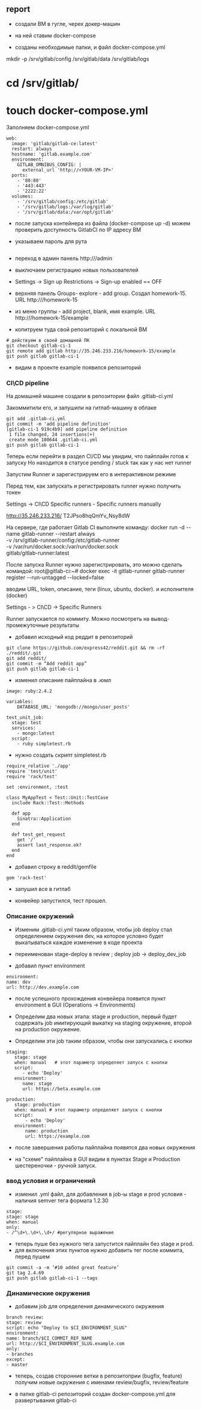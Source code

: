 ## report

* создали ВМ в гугле, черех докер-машин
* на ней ставим docker-compose

* созданы необходимые папки, и файл docker-compose.yml

mkdir -p /srv/gitlab/config /srv/gitlab/data /srv/gitlab/logs
# cd /srv/gitlab/
# touch docker-compose.yml

Заполняем docker-compose.yml

```
web:
  image: 'gitlab/gitlab-ce:latest'
  restart: always
  hostname: 'gitlab.example.com'
  environment:
    GITLAB_OMNIBUS_CONFIG: |
      external_url 'http://<YOUR-VM-IP>'
  ports:
    - '80:80'
    - '443:443'
    - '2222:22'
  volumes:
    - '/srv/gitlab/config:/etc/gitlab'
    - '/srv/gitlab/logs:/var/log/gitlab'
    - '/srv/gitlab/data:/var/opt/gitlab'
```

* после запуска контейнера из файла (docker-compose up -d) можем проверить доступность GitlabCI  по IP адресу ВМ
 

* указываем пароль для рута
```

```

* переход в админ панель http://<IP>/admin

* выключаем регистрацию новых пользователей
*  Settings -> Sign up Restrictions -> Sign-up enabled == OFF

* верхняя панель Groups- explore - add group. Создал homework-15. URL http://<ip>/homework-15

* из меню группы - add project, blank, имя example. URL http://<ip>/homework-15/example

* копитруем туда свой репозиторий c локальной ВМ
```
# действуем в своей домашней ПК
git checkout gitlab-ci-1
git remote add gitlab http://35.246.233.216/homework-15/example
git push gitlab gitlab-ci-1
```

* видим в проекте example появился репозиторий

### CI\CD pipeline

На домашней машине создали в репозитории файл .gitlab-ci.yml

Закоммитили его, и запушили на гитлаб-машину в облаке
````
git add .gitlab-ci.yml 
git commit -m 'add pipeline definition'
[gitlab-ci-1 919c4b9] add pipeline definition
 1 file changed, 24 insertions(+)
 create mode 100644 .gitlab-ci.yml
git push gitlab gitlab-ci-1
````

Теперь если перейти в раздел CI/CD мы увидим, что пайплайн готов к
запуску
Но находится в статусе pending / stuck так как у нас нет runner

Запустим Runner и зарегистрируем его в интерактивном
режиме

Перед тем, как запускать и регистрировать runner
нужно получить токен

Settings -> CI\CD Specific runners - Specific runners manually

http://35.246.233.216/
T2JPso8hqQmYv_Nsy8dW

На сервере, где работает Gitlab CI выполните команду:
docker run -d --name gitlab-runner --restart always \
-v /srv/gitlab-runner/config:/etc/gitlab-runner \
-v /var/run/docker.sock:/var/run/docker.sock \
gitlab/gitlab-runner:latest

После запуска Runner нужно зарегистрировать, это можно сделать командой:
root@gitlab-ci:~# docker exec -it gitlab-runner gitlab-runner register --run-untagged --locked=false

вводим URL, token, описание, теги (linux, ubuntu, docker). и исполнителя (docker)

Settings - > CI\CD -> Specific Runners

Runner запускается по коммиту. Можно посмотреть на вывод-промежуточные результаты


* добавил исходный код реддит в репозиторий
````
git clone https://github.com/express42/reddit.git && rm -rf ./reddit/.git
git add reddit/
git commit -m “Add reddit app”
git push gitlab gitlab-ci-1
````
* изменил описание пайплайна в .юмл
````
image: ruby:2.4.2

variables:
    DATABASE_URL: 'mongodb://mongo/user_posts'

test_unit_job:
  stage: test
  services:
    - mongo:latest
  script:
    - ruby simpletest.rb
````
* нужно создать скрипт simpletest.rb
```
require_relative './app'
require 'test/unit'
require 'rack/test'

set :environment, :test

class MyAppTest < Test::Unit::TestCase
  include Rack::Test::Methods

  def app
    Sinatra::Application
  end

  def test_get_request
    get '/'
    assert last_response.ok?
  end
end
```
*  добавил строку в reddit/gemfile 

```
gem 'rack-test'
```

* запушил все в гитлаб

* конвейер запустился, тест прошел. 


### Описание окружений

* Изменим .gitlab-ci.yml таким образом, чтобы job deploy
стал определением окружения dev, на которое условно
будет выкатываться каждое изменение в коде проекта

* переименован stage-deploy в review ; deploy job -> deploy_dev_job

* добавил пункт environment
```
environment:
name: dev
url: http://dev.example.com
```
* после успешного прохождения конвейера появится пункт environment в GUI (Operations -> Environments)

* Определим два новых этапа: stage и production, первый будет
содержать job имитирующий выкатку на staging окружение, второй
на production окружение.

* Определим эти job таким образом, чтобы они запускались с кнопки
````
staging:
   stage: stage
   when: manual   # этот параметр определяет запуск с кнопки
   script: 
      - echo 'Deploy'
   environment:
      name: stage
      url: https://beta.example.com

production:
   stage: production
   when: manual # этот параметр определяет запуск с кнопки
   script:
       - echo 'Deploy'
   environment: 
       name: production
       url: https://example.com
````


* после завершения работы пайплайна появятся два новых окружения

* на "схеме" пайплайна в GUI видим в пунктах Stage и Production шестереночки - ручной запуск. 

### ввод условия и ограничений
* изменил .yml файл, для добавления в job-ы stage и prod условия - наличия semver тега формата 1.2.30
```
stage:
stage: stage
when: manual
only:
- /^\d+\.\d+\.\d+/ #регулярное выражение
```

* теперь пуше без нужного тега запустится пайплайн без stage и prod.
* для включения этих пунктов нужно добавить тег после коммита, перед пушем
```
git commit -a -m ‘#10 added great feature’
git tag 2.4.69
git push gitlab gitlab-ci-1 --tags
```


### Динамические окружения
* добавим job для определения динамического окружения
```
branch review:
stage: review
script: echo "Deploy to $CI_ENVIRONMENT_SLUG"
environment:
name: branch/$CI_COMMIT_REF_NAME
url: http://$CI_ENVIRONMENT_SLUG.example.com
only:
- branches
except:
- master
```

* теперь, создав сторонние ветки в репозитоприи (bugfix, feature) получим новые окружения с именами review/bugfix, review/feature

* в папке gitlab-ci репозиторий создан docker-compose.yml для развертывания gitlab-сi 